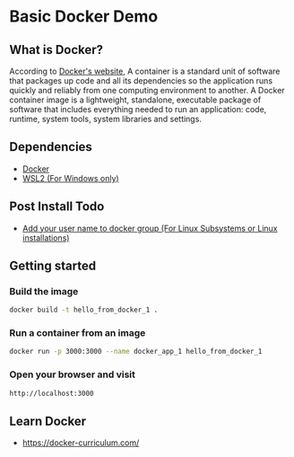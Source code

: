 # Basic Docker Demo

## What is Docker?
According to [Docker's website](https://docker.com), A container is a standard unit of software that packages up code and all its dependencies so the application runs quickly and reliably from one computing environment to another. A Docker container image is a lightweight, standalone, executable package of software that includes everything needed to run an application: code, runtime, system tools, system libraries and settings.


## Dependencies
- [Docker](https://docs.docker.com/desktop/)
- [WSL2 (For Windows only)](https://docs.microsoft.com/en-us/windows/wsl/install)


## Post Install Todo
- [Add your user name to docker group (For Linux Subsystems or Linux installations)](https://docs.docker.com/engine/install/linux-postinstall/)


## Getting started

### Build the image

```sh
docker build -t hello_from_docker_1 .
```

### Run a container from an image
```sh
docker run -p 3000:3000 --name docker_app_1 hello_from_docker_1
```

### Open your browser and visit
```sh
http://localhost:3000
```

## Learn Docker
- https://docker-curriculum.com/